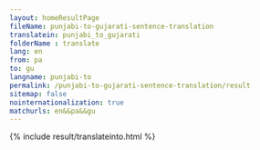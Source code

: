 ```yaml
---
layout: homeResultPage
fileName: punjabi-to-gujarati-sentence-translation
translatein: punjabi_to_gujarati
folderName : translate
lang: en
from: pa
to: gu
langname: punjabi-to
permalink: /punjabi-to-gujarati-sentence-translation/result
sitemap: false
nointernationalization: true
matchurls: en&&pa&&gu
---
```

{% include result/translateinto.html %}

<script src="/js/result/translation.js" data-foldername="{{page.folderName}}" data-lang="{{page.lang}}"></script>
